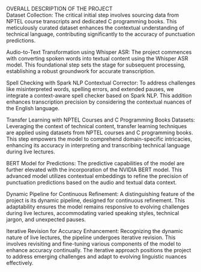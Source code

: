 OVERALL DESCRIPTION OF THE PROJECT  
Dataset Collection:
The critical initial step involves sourcing data from NPTEL course transcripts and dedicated C programming books. This meticulously curated dataset enhances the contextual understanding of technical language, contributing significantly to the accuracy of punctuation predictions.

Audio-to-Text Transformation using Whisper ASR:
The project commences with converting spoken words into textual content using the Whisper ASR model. This foundational step sets the stage for subsequent processing, establishing a robust groundwork for accurate transcription.

Spell Checking with Spark NLP Contextual Corrector:
To address challenges like misinterpreted words, spelling errors, and extended pauses, we integrate a context-aware spell checker based on Spark NLP. This addition enhances transcription precision by considering the contextual nuances of the English language.

Transfer Learning with NPTEL Courses and C Programming Books Datasets:
Leveraging the context of technical content, transfer learning techniques are applied using datasets from NPTEL courses and C programming books. This step empowers the model to comprehend domain-specific intricacies, enhancing its accuracy in interpreting and transcribing technical language during live lectures.

BERT Model for Predictions:
The predictive capabilities of the model are further elevated with the incorporation of the NVIDIA BERT model. This advanced model utilizes contextual embeddings to refine the precision of punctuation predictions based on the audio and textual data context.

Dynamic Pipeline for Continuous Refinement:
A distinguishing feature of the project is its dynamic pipeline, designed for continuous refinement. This adaptability ensures the model remains responsive to evolving challenges during live lectures, accommodating varied speaking styles, technical jargon, and unexpected pauses.

Iterative Revision for Accuracy Enhancement:
Recognizing the dynamic nature of live lectures, the pipeline undergoes iterative revision. This involves revisiting and fine-tuning various components of the model to enhance accuracy continually. The iterative approach positions the project to address emerging challenges and adapt to evolving linguistic nuances effectively. 

